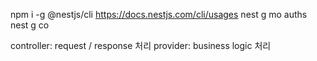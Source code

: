 npm i -g @nestjs/cli
https://docs.nestjs.com/cli/usages
nest g mo auths
nest g co


controller: request / response 처리
provider: business logic 처리